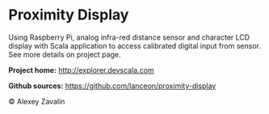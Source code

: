 Proximity Display
=================

Using Raspberry Pi, analog infra-red distance sensor and character LCD display with Scala application to access calibrated digital input from sensor.
See more details on project page.

**Project home:**
http://explorer.devscala.com

**Github sources:**
https://github.com/lanceon/proximity-display

&copy; Alexey Zavalin